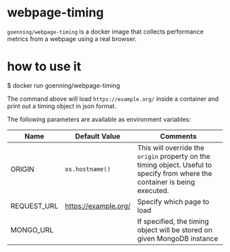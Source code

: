 # webpage-timing

`goenning/webpage-timing` is a docker image that collects performance metrics from a webpage using a real browser.

# how to use it

$ docker run goenning/webpage-timing

The command above will load `https://example.org/` inside a container and print out a timing object in json format.

The following parameters are available as environment variables:

| Name  | Default Value | Comments |
| ------------- | ------------- | ------------- |
| ORIGIN  | `os.hostname()` | This will override the `origin` property on the timing object. Useful to specify from where the container is being executed. |
| REQUEST_URL | https://example.org/ | Specify which page to load |
| MONGO_URL | <empty> | If specified, the timing object will be stored on given MongoDB instance |